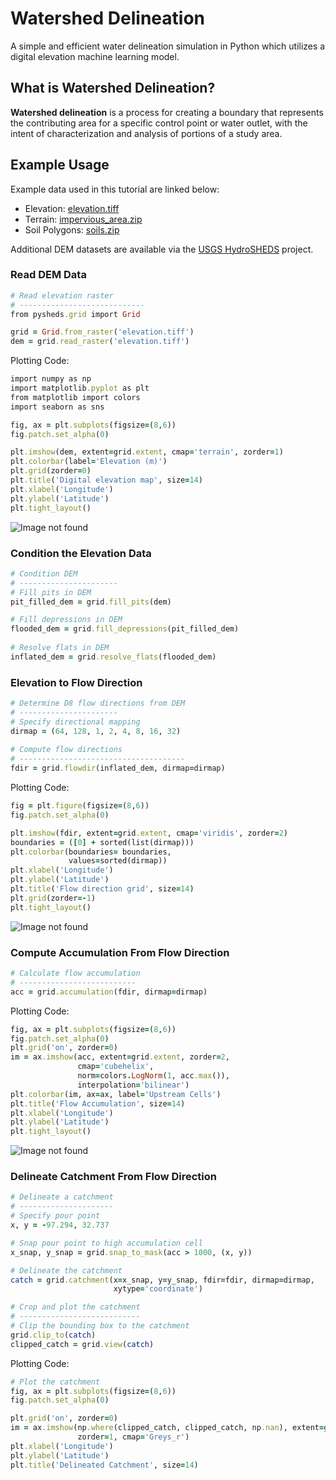 # Watershed Delineation
A simple and efficient water delineation simulation in Python which utilizes a digital elevation machine learning model.

## What is Watershed Delineation?
**Watershed delineation** is a process for creating a boundary that represents the contributing area for a specific control point or water outlet, with the intent of characterization and analysis of portions of a study area.

## Example Usage
Example data used in this tutorial are linked below:

- Elevation: [elevation.tiff](https://pysheds.s3.us-east-2.amazonaws.com/data/elevation.tiff)
- Terrain: [impervious_area.zip](https://pysheds.s3.us-east-2.amazonaws.com/data/impervious_area.zip)
- Soil Polygons: [soils.zip](https://pysheds.s3.us-east-2.amazonaws.com/data/soils.zip)

Additional DEM datasets are available via the [USGS HydroSHEDS](https://www.hydrosheds.org/) project.

### Read DEM Data
```ruby
# Read elevation raster
# ----------------------------
from pysheds.grid import Grid

grid = Grid.from_raster('elevation.tiff')
dem = grid.read_raster('elevation.tiff')
```

Plotting Code:
```ruby
import numpy as np
import matplotlib.pyplot as plt
from matplotlib import colors
import seaborn as sns

fig, ax = plt.subplots(figsize=(8,6))
fig.patch.set_alpha(0)

plt.imshow(dem, extent=grid.extent, cmap='terrain', zorder=1)
plt.colorbar(label='Elevation (m)')
plt.grid(zorder=0)
plt.title('Digital elevation map', size=14)
plt.xlabel('Longitude')
plt.ylabel('Latitude')
plt.tight_layout()
```

![Image not found](https://github.com/aryaninamdar/Watershed-Delineation/blob/main/examples/example1.png)

### Condition the Elevation Data
```ruby
# Condition DEM
# ----------------------
# Fill pits in DEM
pit_filled_dem = grid.fill_pits(dem)

# Fill depressions in DEM
flooded_dem = grid.fill_depressions(pit_filled_dem)
    
# Resolve flats in DEM
inflated_dem = grid.resolve_flats(flooded_dem)
```

### Elevation to Flow Direction
```ruby
# Determine D8 flow directions from DEM
# ----------------------
# Specify directional mapping
dirmap = (64, 128, 1, 2, 4, 8, 16, 32)
    
# Compute flow directions
# -------------------------------------
fdir = grid.flowdir(inflated_dem, dirmap=dirmap)
```

Plotting Code:
```ruby
fig = plt.figure(figsize=(8,6))
fig.patch.set_alpha(0)

plt.imshow(fdir, extent=grid.extent, cmap='viridis', zorder=2)
boundaries = ([0] + sorted(list(dirmap)))
plt.colorbar(boundaries= boundaries,
             values=sorted(dirmap))
plt.xlabel('Longitude')
plt.ylabel('Latitude')
plt.title('Flow direction grid', size=14)
plt.grid(zorder=-1)
plt.tight_layout()
```

![Image not found](https://github.com/aryaninamdar/Watershed-Delineation/blob/main/examples/example2.png)

### Compute Accumulation From Flow Direction
```ruby
# Calculate flow accumulation
# --------------------------
acc = grid.accumulation(fdir, dirmap=dirmap)
```

Plotting Code:
```ruby
fig, ax = plt.subplots(figsize=(8,6))
fig.patch.set_alpha(0)
plt.grid('on', zorder=0)
im = ax.imshow(acc, extent=grid.extent, zorder=2,
               cmap='cubehelix',
               norm=colors.LogNorm(1, acc.max()),
               interpolation='bilinear')
plt.colorbar(im, ax=ax, label='Upstream Cells')
plt.title('Flow Accumulation', size=14)
plt.xlabel('Longitude')
plt.ylabel('Latitude')
plt.tight_layout()
```

![Image not found](https://github.com/aryaninamdar/Watershed-Delineation/blob/main/examples/example3.png)

### Delineate Catchment From Flow Direction
```ruby
# Delineate a catchment
# ---------------------
# Specify pour point
x, y = -97.294, 32.737

# Snap pour point to high accumulation cell
x_snap, y_snap = grid.snap_to_mask(acc > 1000, (x, y))

# Delineate the catchment
catch = grid.catchment(x=x_snap, y=y_snap, fdir=fdir, dirmap=dirmap, 
                       xytype='coordinate')

# Crop and plot the catchment
# ---------------------------
# Clip the bounding box to the catchment
grid.clip_to(catch)
clipped_catch = grid.view(catch)
```

Plotting Code:
```ruby
# Plot the catchment
fig, ax = plt.subplots(figsize=(8,6))
fig.patch.set_alpha(0)

plt.grid('on', zorder=0)
im = ax.imshow(np.where(clipped_catch, clipped_catch, np.nan), extent=grid.extent,
               zorder=1, cmap='Greys_r')
plt.xlabel('Longitude')
plt.ylabel('Latitude')
plt.title('Delineated Catchment', size=14)
```
